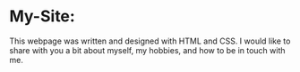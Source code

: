 # My-Site:

This webpage was written and designed with HTML and CSS. I would like to share with you a bit about myself, my hobbies, and how to be in touch with me. 
